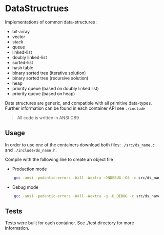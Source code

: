# DataStructrues
Implementations of common data-structures :
- bit-array
- vector
- stack
- queue
- linked-list
- doubly linked-list
- sorted-list
- hash table
- binary sorted tree (iterative solution)
- binary sorted tree (recursive solution)
- heap
- priority queue (based on doubly linked list)
- priority queue (based on heap)


Data structures are generic, and compatible with all primitive data-types.<br>
Further information can be found in each container API see `./include`

> All code is written in ANSI C89 



## Usage
In order to use one of the containers download both files:
`./src/ds_name.c` and `./include/ds_name.h`.

Compile with the following line to create an object file

* Production mode
```bash
    gcc -ansi -pedantic-errors -Wall -Wextra -DNDEBUG -O3 -c src/ds_name.c
```

* Debug mode
```bash
    gcc -ansi -pedantic-errors -Wall -Wextra -g -D_DEBUG -c src/ds_name.c
```



## Tests
Tests were built for each container. See ./test directory for more information.
